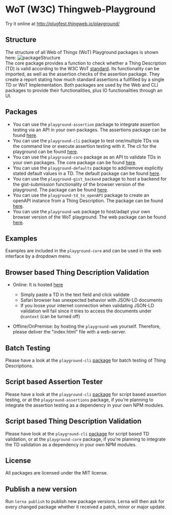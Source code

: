 # WoT (W3C) Thingweb-Playground

Try it online at http://plugfest.thingweb.io/playground/

## Structure

The structure of all Web of Things (WoT) Playground packages is shown here: ![packageStructure](https://i.imgur.com/RTG02d8.png)  
The core package provides a function to check whether a Thing Description (TD) is valid according to the W3C WoT [standard](https://w3c.github.io/wot-thing-description/#).
Its functionality can be imported, as well as the assertion checks of the assertion package.
They create a report stating how much standard assertions a fullfilled by a single TD or WoT Implementation.
Both packages are used by the Web and CLI packages to provide their functionalities, plus IO functionalities through an UI.

## Packages

* You can use the `playground-assertion` package to integrate assertion testing via an API in your own packages. The assertions package can be found [here](./packages/playground-assertions/).
* You can use the `playground-cli` package to test one/multiple TDs via the command line or execute assertion testing with it. The cli for the playground can be found [here](./packages/playground-cli/).
* You can use the `playground-core` package as an API to validate TDs in your own packages. The core package can be found [here](./packages/playground-core/).
* You can use the `playground-defaults` package to add/remove explicitly stated default values in a TD. The default package can be found [here](./packages/playground-defaults/).
* You can use the `playground-gist_backend` package to host a backend for the gist-submission functionality of the browser version of the playground. The package can be found [here](./packages/playground-gist_backend).
* You can use the `playground-td_to_openAPI` package to create an openAPI instance from a Thing Description. The package can be found [here](./packages/playground-td_to_openAPI).
* You can use the `playground-web` package to host/adapt your own browser version of the WoT playground. The web package can be found [here](./packages/playground-web/).

## Examples

Examples are included in the `playground-core` and can be used in the web interface by a dropdown menu.

## Browser based Thing Description Validation

* Online: It is hosted [here](http://plugfest.thingweb.io/playground/)
  * Simply paste a TD in the text field and click validate
  * Safari browser has unexpected behavior with JSON-LD documents
  * If you loose your internet connection when validating JSON-LD validation will fail since it tries to access the documents under `@context` (can be turned off)

* Offline/OnPremise: by hosting the `playground-web` yourself. Therefore, please deliver the "index.html" file with a web-server.

## Batch Testing

Please have a look at the `playground-cli` [package](https://github.com/thingweb/thingweb-playground/tree/master/packages/playground-cli#batch-testing) for batch testing of Thing Descriptions.

## Script based Assertion Tester

Please have a look at the `playground-cli` [package](https://github.com/thingweb/thingweb-playground/tree/master/packages/playground-cli#script-based-assertion-tester--a-parameter) for script based assertion testing, or at the `playground-assertions` package, if you're planning to integrate the assertion testing as a dependency in your own NPM modules.

## Script based Thing Description Validation

Please have look at the `playground-cli` [package](https://github.com/thingweb/thingweb-playground/tree/master/packages/playground-cli#script-based-thing-description-validation) for script based TD validation, or at the `playground-core` package, if you're planning to integrate the TD validation as a dependency in your own NPM modules.

## License

All packages are licensed under the MIT license.

## Publish a new version

Run `lerna publish` to publish new package versions. Lerna will then ask for every changed package whether it received a patch, minor or major update.
